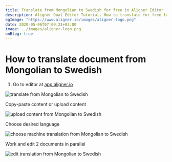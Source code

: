 ```yaml
---
title: Translate from Mongolian to Swedish for free in Aligner Editor
description: Aligner Dual Editor Tutorial. How to translate for free from Mongolian to Swedish. Aligner is multilingual document management platform. 
ogImage: "https://www.aligner.io/images/aligner-logo.png"
date: 2020-05-06T07:09:21+03:00
image: ../images/aligner-logo.png
onBlog: true
---
```


# How to translate document from Mongolian to Swedish

1. Go to editor at [app.aligner.io](https://app.aligner.io "Aligner App web page")

![translate from Mongolian to Swedish](../aligner-blank-editor.png "translate from Mongolian to Swedish")

Copy-paste content or upload content

![upload content from Mongolian to Swedish](../aligner-uploaded-document.png "upload content from Mongolian to Swedish")

Choose desired language

![choose machine translation from Mongolian to Swedish](../aligner-language-dropdown.png "choose machine translation from Mongolian to Swedish")

Work and edit 2 documents in parallel

![edit translation from Mongolian to Swedish](../aligner-double-sitded-editor.png "edit translation from Mongolian to Swedish")

